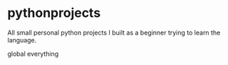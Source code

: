# pythonprojects
All small personal python projects I built as a beginner trying to learn the language.

global everything
